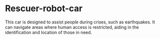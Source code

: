 # Rescuer-robot-car
This car is designed to assist people during crises, such as earthquakes. It can navigate areas where human access is restricted, aiding in the identification and location of those in need.
